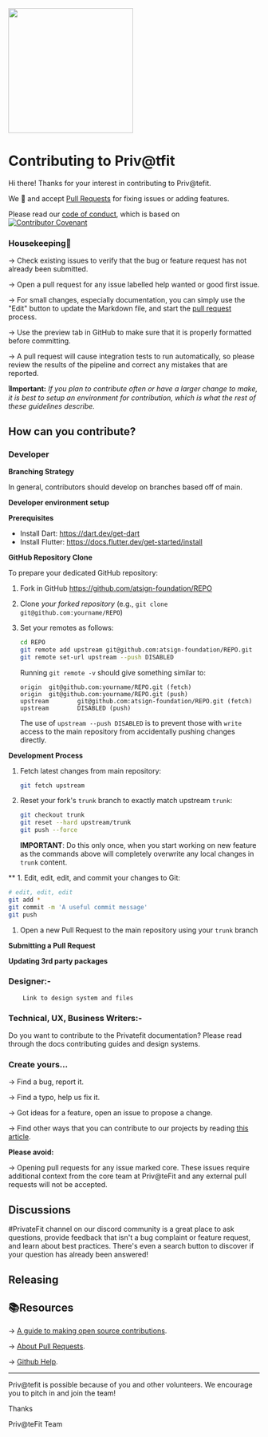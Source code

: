<img width=250px src="https://atsign.dev/assets/img/@platform_logo_grey.svg?sanitize=true">

# Contributing to Priv@tfit

Hi there!
Thanks for your interest in contributing to Priv@tefit.

We 💙 and accept [Pull Requests](https://help.github.com/articles/about-pull-requests/)
for fixing issues or adding features.

Please read our [code of conduct](code_of_conduct.md), which is based on
[![Contributor Covenant](https://img.shields.io/badge/Contributor%20Covenant-2.0-4baaaa.svg)](code_of_conduct.md)


### Housekeeping🧹

→ Check existing issues to verify that the bug or feature request has not already been submitted.

→ Open a pull request for any issue labelled help wanted or good first issue.

→ For small changes, especially documentation, you can simply use the "Edit" button
to update the Markdown file, and start the
[pull request](https://help.github.com/articles/about-pull-requests/) process.

→ Use the preview tab in GitHub to make sure that it is properly
formatted before committing.

→ A pull request will cause integration tests to run automatically, so please review
the results of the pipeline and correct any mistakes that are reported.

**❕Important:** *If you plan to contribute often or have a larger change to make, it is best to
setup an environment for contribution, which is what the rest of these guidelines
describe.*


## How can you contribute?

### Developer
  
**Branching Strategy** 

In general, contributors should develop on branches based off of main.


**Developer environment setup**

**Prerequisites**

  * Install Dart: https://dart.dev/get-dart
  * Install Flutter: https://docs.flutter.dev/get-started/install

**GitHub Repository Clone**

To prepare your dedicated GitHub repository:

1. Fork in GitHub https://github.com/atsign-foundation/REPO
2. Clone *your forked repository* (e.g., `git clone git@github.com:yourname/REPO`)
3. Set your remotes as follows:

    ```sh
   cd REPO
   git remote add upstream git@github.com:atsign-foundation/REPO.git
   git remote set-url upstream --push DISABLED
   ```

   Running `git remote -v` should give something similar to:

   ```text
   origin  git@github.com:yourname/REPO.git (fetch)
   origin  git@github.com:yourname/REPO.git (push)
   upstream        git@github.com:atsign-foundation/REPO.git (fetch)
   upstream        DISABLED (push)
   ```

   The use of `upstream --push DISABLED` is to prevent those
   with `write` access to the main repository from accidentally pushing changes
   directly.
   
 **Development Process**

1. Fetch latest changes from main repository:

   ```sh
   git fetch upstream
   ```

1. Reset your fork's `trunk` branch to exactly match upstream `trunk`:

   ```sh
   git checkout trunk
   git reset --hard upstream/trunk
   git push --force
   ```

   **IMPORTANT**: Do this only once, when you start working on new feature as
   the commands above will completely overwrite any local changes in `trunk` content. 

** 1. Edit, edit, edit, and commit your changes to Git:

   ```sh
   # edit, edit, edit
   git add *
   git commit -m 'A useful commit message'
   git push
   ```

1. Open a new Pull Request to the main repository using your `trunk` branch


**Submitting a Pull Request**

**Updating 3rd party packages**



### Designer:-
		Link to design system and files

### Technical, UX, Business Writers:-
Do you want to contribute to the Privatefit documentation? Please read through the docs contributing guides and design systems.


### Create yours…

→ Find a bug, report it.

→ Find a typo, help us fix it.

→ Got ideas for a feature, open an issue to propose a change.

→ Find other ways that you can contribute to our projects by reading [this article](https://opensource.guide/how-to-contribute/).


**Please avoid:**

→ Opening pull requests for any issue marked core. These issues require additional context from the core team at Priv@teFit and any external pull requests will not be accepted. 

## Discussions

#PrivateFit channel on our discord community is a great place to ask questions, provide feedback that isn't a bug complaint or feature request, and learn about best practices. There's even a search button to discover if your question has already been answered!

## Releasing

## 📚Resources

→ [A guide to making open source contributions](https://opensource.guide/how-to-contribute/).

→ [About Pull Requests](https://docs.github.com/en/pull-requests/collaborating-with-pull-requests/proposing-changes-to-your-work-with-pull-requests/about-pull-requests).

→ [Github Help](https://docs.github.com/en).

---

Priv@tefit is possible because of you and other volunteers. We encourage you to pitch in and join the team! 

Thanks

Priv@teFit Team
